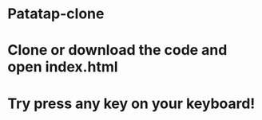 ﻿# Patatap-clone

# Clone or download the code and open index.html
# Try press any key on your keyboard!
